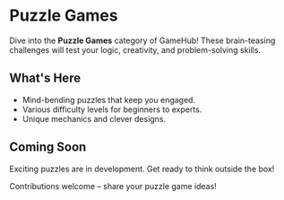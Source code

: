 # Puzzle Games

Dive into the **Puzzle Games** category of GameHub! These brain-teasing challenges will test your logic, creativity, and problem-solving skills.

## What's Here
- Mind-bending puzzles that keep you engaged.
- Various difficulty levels for beginners to experts.
- Unique mechanics and clever designs.

## Coming Soon
Exciting puzzles are in development. Get ready to think outside the box!

Contributions welcome – share your puzzle game ideas!